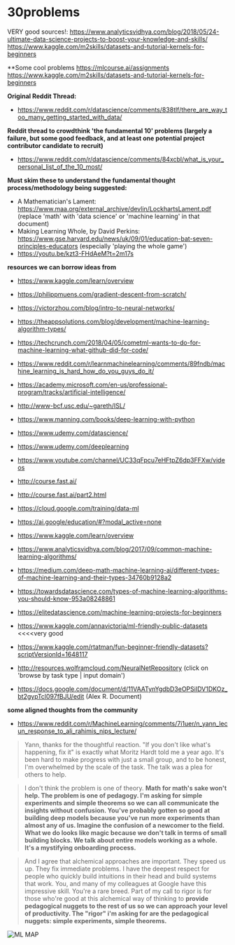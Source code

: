 # 30problems

VERY good sources!:
https://www.analyticsvidhya.com/blog/2018/05/24-ultimate-data-science-projects-to-boost-your-knowledge-and-skills/
https://www.kaggle.com/m2skills/datasets-and-tutorial-kernels-for-beginners

**Some cool problems
https://mlcourse.ai/assignments
https://www.kaggle.com/m2skills/datasets-and-tutorial-kernels-for-beginners

**Original Reddit Thread:**
* https://www.reddit.com/r/datascience/comments/838tlf/there_are_way_too_many_getting_started_with_data/

**Reddit thread to crowdthink 'the fundamental 10' problems (largely a failure, but some good feedback, and at least one potential project contributor candidate to recruit)**
* https://www.reddit.com/r/datascience/comments/84xcbl/what_is_your_personal_list_of_the_10_most/

**Must skim these to understand the fundamental thought process/methodology being suggested:**
* A Mathematician's Lament: https://www.maa.org/external_archive/devlin/LockhartsLament.pdf (replace 'math' with 'data science' or 'machine learning' in that document)
* Making Learning Whole, by David Perkins: https://www.gse.harvard.edu/news/uk/09/01/education-bat-seven-principles-educators (especially 'playing the whole game')
* https://youtu.be/kzt3-FHdAeM?t=2m17s

**resources we can borrow ideas from**
* https://www.kaggle.com/learn/overview
* https://philippmuens.com/gradient-descent-from-scratch/
* https://victorzhou.com/blog/intro-to-neural-networks/
* https://theappsolutions.com/blog/development/machine-learning-algorithm-types/
* https://techcrunch.com/2018/04/05/cometml-wants-to-do-for-machine-learning-what-github-did-for-code/
* https://www.reddit.com/r/learnmachinelearning/comments/89fndb/machine_learning_is_hard_how_do_you_guys_do_it/
* https://academy.microsoft.com/en-us/professional-program/tracks/artificial-intelligence/
* http://www-bcf.usc.edu/~gareth/ISL/
* https://www.manning.com/books/deep-learning-with-python
* https://www.udemy.com/datascience/
* https://www.udemy.com/deeplearning
* https://www.youtube.com/channel/UC33qFpcu7eHFtpZ6dp3FFXw/videos
* http://course.fast.ai/
* http://course.fast.ai/part2.html
* https://cloud.google.com/training/data-ml
* https://ai.google/education/#?modal_active=none
* https://www.kaggle.com/learn/overview
* https://www.analyticsvidhya.com/blog/2017/09/common-machine-learning-algorithms/
* https://medium.com/deep-math-machine-learning-ai/different-types-of-machine-learning-and-their-types-34760b9128a2
* https://towardsdatascience.com/types-of-machine-learning-algorithms-you-should-know-953a08248861
* https://elitedatascience.com/machine-learning-projects-for-beginners
* https://www.kaggle.com/annavictoria/ml-friendly-public-datasets <<<<very good
* https://www.kaggle.com/rtatman/fun-beginner-friendly-datasets?scriptVersionId=1648117


* http://resources.wolframcloud.com/NeuralNetRepository (click on 'browse by task type | input domain')
* https://docs.google.com/document/d/11VAATynYgdbD3eOPSiIDV1DKOz_bt2gypTcl097fBJU/edit (Alex R. Document)


**some aligned thoughts from the community**
* https://www.reddit.com/r/MachineLearning/comments/7i1uer/n_yann_lecun_response_to_ali_rahimis_nips_lecture/
>  Yann, thanks for the thoughtful reaction. "If you don't like what's happening, fix it" is exactly what Moritz Hardt told me a year ago. It's been hard to make progress with just a small group, and to be honest, I'm overwhelmed by the scale of the task. The talk was a plea for others to help.

> I don't think the problem is one of theory. **Math for math's sake won't help. The problem is one of pedagogy. I'm asking for simple experiments and simple theorems so we can all communicate the insights without confusion. You've probably gotten so good at building deep models because you've run more experiments than almost any of us. Imagine the confusion of a newcomer to the field. What we do looks like magic because we don't talk in terms of small building blocks. We talk about entire models working as a whole. It's a mystifying onboarding process.**

> And I agree that alchemical approaches are important. They speed us up. They fix immediate problems. I have the deepest respect for people who quickly build intuitions in their head and build systems that work. You, and many of my colleagues at Google have this impressive skill. You're a rare breed. Part of my call to rigor is for those who're good at this alchemical way of thinking to **provide pedagogical nuggets to the rest of us so we can approach your level of productivity. The "rigor" i'm asking for are the pedagogical nuggets: simple experiments, simple theorems.**

![ML MAP](https://github.com/ezeeetm/30problems/blob/master/img/ml%20map.PNG)
